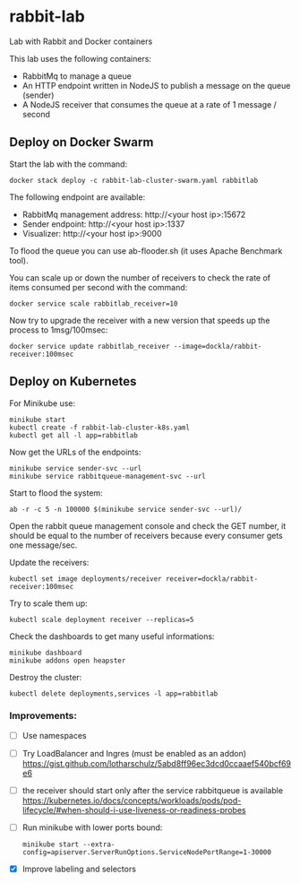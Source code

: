 # rabbit-lab
Lab with Rabbit and Docker containers

This lab uses the following containers:

- RabbitMq to manage a queue
- An HTTP endpoint written in NodeJS to publish a message on the queue (sender)
- A NodeJS receiver that consumes the queue at a rate of 1 message / second

## Deploy on Docker Swarm

Start the lab with the command:

```
docker stack deploy -c rabbit-lab-cluster-swarm.yaml rabbitlab
```

The following endpoint are available:

- RabbitMq management address:  http://&lt;your host ip&gt;:15672
- Sender endpoint:              http://&lt;your host ip&gt;:1337
- Visualizer:                   http://&lt;your host ip&gt;:9000

To flood the queue you can use ab-flooder.sh (it uses Apache Benchmark tool).

You can scale up or down the number of receivers to check the rate of items consumed per second with the command:

```
docker service scale rabbitlab_receiver=10
```
Now try to upgrade the receiver with a new version that speeds up the process to 1msg/100msec:

```
docker service update rabbitlab_receiver --image=dockla/rabbit-receiver:100msec
```

## Deploy on Kubernetes

For Minikube use:

```
minikube start
kubectl create -f rabbit-lab-cluster-k8s.yaml
kubectl get all -l app=rabbitlab
```

Now get the URLs of the endpoints:

```
minikube service sender-svc --url
minikube service rabbitqueue-management-svc --url
```

Start to flood the system:

```
ab -r -c 5 -n 100000 $(minikube service sender-svc --url)/
```

Open the rabbit queue management console and check the GET number, it should be equal to the number of receivers because every consumer gets one message/sec.

Update the receivers:

```
kubectl set image deployments/receiver receiver=dockla/rabbit-receiver:100msec
```

Try to scale them up:

```
kubectl scale deployment receiver --replicas=5
```

Check the dashboards to get many useful informations:

```
minikube dashboard
minikube addons open heapster
```

Destroy the cluster:

```
kubectl delete deployments,services -l app=rabbitlab
```

### Improvements:

- [ ] Use namespaces

- [ ] Try LoadBalancer and Ingres (must be enabled as an addon)
      https://gist.github.com/lotharschulz/5abd8ff96ec3dcd0ccaaef540bcf69e6

- [ ] the receiver should start only after the service rabbitqueue is available
      https://kubernetes.io/docs/concepts/workloads/pods/pod-lifecycle/#when-should-i-use-liveness-or-readiness-probes

- [ ] Run minikube with lower ports bound:

      minikube start --extra-config=apiserver.ServerRunOptions.ServiceNodePortRange=1-30000

- [x] Improve labeling and selectors
